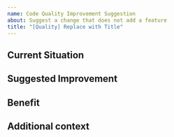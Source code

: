 ```yaml
---
name: Code Quality Improvement Suggestion
about: Suggest a change that does not add a feature
title: "[Quality] Replace with Title"
---
```


## Current Situation
<!-- Describe the part of the code you think should improve -->

## Suggested Improvement
<!-- Describe your proposed change -->

## Benefit
<!-- Describe the benefit of the change (E.g., increase test coverage, reduce running time, etc.) -->

## Additional context
<!-- Add any other context suggestion here. -->

